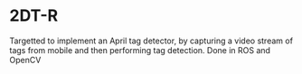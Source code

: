 # 2DT-R
Targetted to implement an April tag detector, by capturing a video stream of tags from mobile and then performing tag detection. Done in ROS and OpenCV
